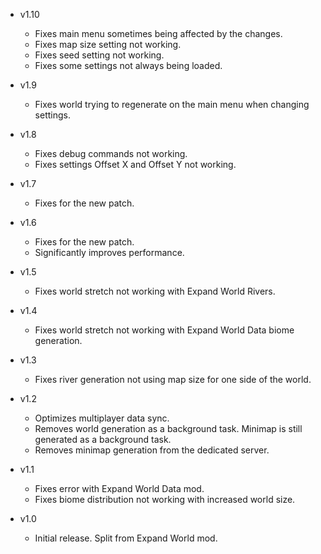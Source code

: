 - v1.10
  - Fixes main menu sometimes being affected by the changes.
  - Fixes map size setting not working.
  - Fixes seed setting not working.
  - Fixes some settings not always being loaded.

- v1.9
  - Fixes world trying to regenerate on the main menu when changing settings.

- v1.8
  - Fixes debug commands not working.
  - Fixes settings Offset X and Offset Y not working.

- v1.7
  - Fixes for the new patch.

- v1.6
  - Fixes for the new patch.
  - Significantly improves performance.

- v1.5
  - Fixes world stretch not working with Expand World Rivers.

- v1.4
  - Fixes world stretch not working with Expand World Data biome generation.

- v1.3
  - Fixes river generation not using map size for one side of the world.

- v1.2
  - Optimizes multiplayer data sync.
  - Removes world generation as a background task. Minimap is still generated as a background task.
  - Removes minimap generation from the dedicated server.

- v1.1
  - Fixes error with Expand World Data mod.
  - Fixes biome distribution not working with increased world size.

- v1.0
  - Initial release. Split from Expand World mod.
